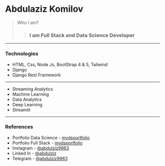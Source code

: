 # Abdulaziz Komilov

> Who I am? 
>> ### I am Full Stack and Data Science Developer

---

### Technologies

- HTML, Css, Node Js, BootStrap 4 & 5, Tailwind
- Django
- Django Rest Framework
---
- Streaming Analytics
- Machine Learning
- Data Analytics
- Deep Learning
- Streamlit

---

### References

- Portfolio Data Science - [mydsportfolio](https://kingsdev.herokuapp.com/)
- Portfolio Full Stack - [mydsportfolio](https://kingsdev.herokuapp.com/)
- Instagram - [@abdulziz9963](https://kingsdev.herokuapp.com/)
- Linked In - [@abdulziz](https://kingsdev.herokuapp.com/)
- Telegram - [@abdulziz9963](https://kingsdev.herokuapp.com/)
